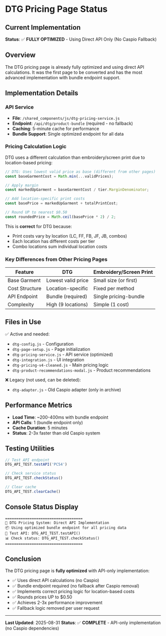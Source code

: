# DTG Pricing Page Status

## Current Implementation
**Status**: ✅ **FULLY OPTIMIZED** - Using Direct API Only (No Caspio Fallback)

## Overview
The DTG pricing page is already fully optimized and using direct API calculations. It was the first page to be converted and has the most advanced implementation with bundle endpoint support.

## Implementation Details

### API Service
- **File**: `/shared_components/js/dtg-pricing-service.js`
- **Endpoint**: `/api/dtg/product-bundle` (required - no fallback)
- **Caching**: 5-minute cache for performance
- **Bundle Support**: Single optimized endpoint for all data

### Pricing Calculation Logic
DTG uses a different calculation than embroidery/screen print due to location-based pricing:

```javascript
// DTG: Uses lowest valid price as base (different from other pages)
const baseGarmentCost = Math.min(...validPrices);

// Apply margin
const markedUpGarment = baseGarmentCost / tier.MarginDenominator;

// Add location-specific print costs
const basePrice = markedUpGarment + totalPrintCost;

// Round UP to nearest $0.50
const roundedPrice = Math.ceil(basePrice * 2) / 2;
```

This is **correct** for DTG because:
- Print costs vary by location (LC, FF, FB, JF, JB, combos)
- Each location has different costs per tier
- Combo locations sum individual location costs

### Key Differences from Other Pricing Pages

| Feature | DTG | Embroidery/Screen Print |
|---------|-----|------------------------|
| Base Garment | Lowest valid price | Small size (or first) |
| Cost Structure | Location-specific | Fixed per method |
| API Endpoint | Bundle (required) | Single pricing-bundle |
| Complexity | High (9 locations) | Simple (1 cost) |

## Files in Use
✅ Active and needed:
- `dtg-config.js` - Configuration
- `dtg-page-setup.js` - Page initialization
- `dtg-pricing-service.js` - API service (optimized)
- `dtg-integration.js` - UI integration
- `dtg-pricing-v4-cleaned.js` - Main pricing logic
- `dtg-product-recommendations-modal.js` - Product recommendations

❌ Legacy (not used, can be deleted):
- `dtg-adapter.js` - Old Caspio adapter (only in archive)

## Performance Metrics
- **Load Time**: ~200-400ms with bundle endpoint
- **API Calls**: 1 (bundle endpoint only)
- **Cache Duration**: 5 minutes
- **Status**: 2-3x faster than old Caspio system

## Testing Utilities
```javascript
// Test API endpoint
DTG_API_TEST.testAPI('PC54')

// Check service status  
DTG_API_TEST.checkStatus()

// Clear cache
DTG_API_TEST.clearCache()
```

## Console Status Display
```
===================================
🚀 DTG Pricing System: Direct API Implementation
📦 Using optimized bundle endpoint for all pricing data
🧪 Test API: DTG_API_TEST.testAPI()
📊 Check status: DTG_API_TEST.checkStatus()
===================================
```

## Conclusion
The DTG pricing page is **fully optimized** with API-only implementation:
- ✅ Uses direct API calculations (no Caspio)
- ✅ Bundle endpoint required (no fallback after Caspio removal)
- ✅ Implements correct pricing logic for location-based costs
- ✅ Rounds prices UP to $0.50
- ✅ Achieves 2-3x performance improvement
- ✅ Fallback logic removed per user request

---

**Last Updated**: 2025-08-31
**Status**: ✅ **COMPLETE** - API-only implementation (no Caspio dependencies)